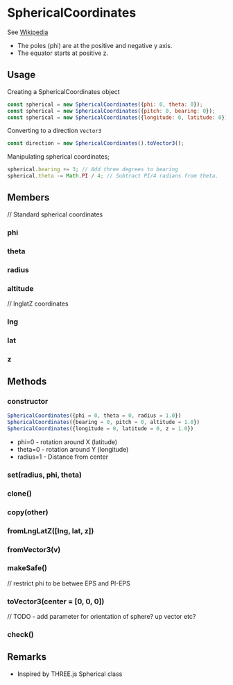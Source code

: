 # SphericalCoordinates

See [Wikipedia](https://en.wikipedia.org/wiki/Spherical_coordinate_system)

 * The poles (phi) are at the positive and negative y axis.
 * The equator starts at positive z.


## Usage

Creating a SphericalCoordinates object
```js
const spherical = new SphericalCoordinates({phi: 0, theta: 0});
const spherical = new SphericalCoordinates({pitch: 0, bearing: 0});
const spherical = new SphericalCoordinates({longitude: 0, latitude: 0});
```

Converting to a direction `Vector3`
```js
const direction = new SphericalCoordinates().toVector3();
```

Manipulating spherical coordinates;
```js
spherical.bearing += 3; // Add three degrees to bearing
spherical.theta -= Math.PI / 4; // Subtract PI/4 radians from theta.
```


## Members

// Standard spherical coordinates
### phi
### theta
### radius
### altitude

// lnglatZ coordinates
### lng
### lat
### z


## Methods

### constructor

```js
SphericalCoordinates({phi = 0, theta = 0, radius = 1.0})
SphericalCoordinates({bearing = 0, pitch = 0, altitude = 1.0})
SphericalCoordinates({longitude = 0, latitude = 0, z = 1.0})
```

* phi=0 - rotation around X (latitude)
* theta=0 - rotation around Y (longitude)
* radius=1 - Distance from center

### set(radius, phi, theta)

### clone()

### copy(other)

### fromLngLatZ([lng, lat, z])

### fromVector3(v)

### makeSafe()

// restrict phi to be betwee EPS and PI-EPS


### toVector3(center = [0, 0, 0])

// TODO - add parameter for orientation of sphere? up vector etc?

### check()


## Remarks

* Inspired by THREE.js Spherical class
